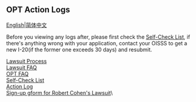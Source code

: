## OPT Action Logs
[English](https://ion2014.github.io/OPTActionLogs/index)|[简体中文](https://ion2014.github.io/OPTActionLogs/index_ch)<br/>

Before you viewing any logs after, please first check the [Self-Check List](https://ion2014.github.io/OPTActionLogs/self_check_en), if there's anything wrong with your application, contact your OISSS to get a new I-20(if the former one exceeds 30 days) and resubmit.


[Lawsuit Process](https://ion2014.github.io/OPTActionLogs/lawsuit_en)\
[Lawsuit FAQ](https://ion2014.github.io/OPTActionLogs/lawsuit_faq_en)\
[OPT FAQ](https://ion2014.github.io/OPTActionLogs/faq_en)\
[Self-Check List](https://ion2014.github.io/OPTActionLogs/self_check_en)\
[Action Log](https://ion2014.github.io/OPTActionLogs/action_logs_en)\
[Sign-up gform for Robert Cohen's Lawsuit](https://forms.gle/4mSvmdacZNomUQUV7)\
